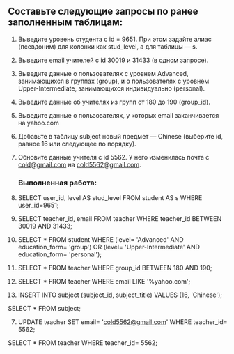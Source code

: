 ## Составьте следующие запросы по ранее заполненным таблицам: ##

1. Выведите уровень студента с id = 9651. При этом задайте алиас (псевдоним) для колонки как stud_level, а для таблицы — s.
2. Выведите email учителей с id 30019 и 31433 (в одном запросе).
3. Выведите данные о пользователях с уровнем Advanced, занимающихся в группах (group), и о пользователях с уровнем Upper-Intermediate, занимающихся индивидуально (personal).
4. Выведите данные об учителях из групп от 180 до 190 (group_id).
5. Выведите данные о пользователях, у которых email заканчивается на yahoo.com
6. Добавьте в таблицу subject новый предмет — Chinese (выберите id, равное 16 или следующее по порядку).
7. Обновите данные учителя с id 5562. У него изменилась почта с cold@gmail.com на cold5562@gmail.com.

   ### Выполненная работа:
1. SELECT user_id, level AS stud_level 
FROM student AS s
WHERE user_id=9651;

2. SELECT teacher_id, email
FROM teacher
WHERE teacher_id BETWEEN 30019 AND 31433;

3. SELECT *
FROM student
WHERE (level= 'Advanced' AND education_form= 'group') 
OR (level= 'Upper-Intermediate' AND education_form= 'personal');

4. SELECT *
FROM teacher
WHERE group_id BETWEEN 180 AND 190;

5. SELECT *
FROM teacher
WHERE email LIKE '%yahoo.com';

6. INSERT INTO subject (subject_id, subject_title)
VALUES (16, 'Chinese');

SELECT *
FROM subject;

7. UPDATE teacher
SET email= 'cold5562@gmail.com'
WHERE teacher_id= 5562;

SELECT *
FROM teacher
WHERE teacher_id= 5562;
